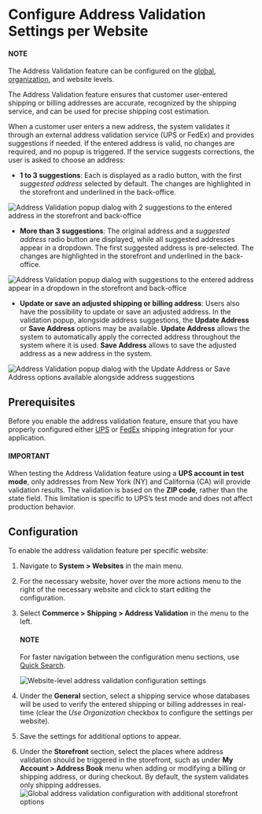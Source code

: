 <a id="website-commerce-configuration-shipping-address-validation"></a>

# Configure Address Validation Settings per Website

#### NOTE
The Address Validation feature can be configured on the [global](../../../../configuration/commerce/shipping/address-validation.md#sys-conf-commerce-shipping-address-validation), [organization](../../../../user-management/organizations/org-configuration/commerce/shipping/address-validation-org.md#organization-commerce-configuration-shipping-address-validation), and website levels.

The Address Validation feature ensures that customer user-entered shipping or billing addresses are accurate, recognized by the shipping service, and can be used for precise shipping cost estimation.

When a customer user enters a new address, the system validates it through an external address validation service (UPS or FedEx) and provides suggestions if needed. If the entered address is valid, no changes are required, and no popup is triggered. If the service suggests corrections, the user is asked to choose an address:

* **1 to 3 suggestions**: Each is displayed as a radio button, with the first *suggested address* selected by default. The changes are highlighted in the storefront and underlined in the back-office.

![Address Validation popup dialog with 2 suggestions to the entered address in the storefront and back-office](user/img/system/config_commerce/shipping/address-validation-2-suggestions.png)
* **More than 3 suggestions**: The original address and a *suggested address* radio button are displayed, while all suggested addresses appear in a dropdown. The first suggested address is pre-selected. The changes are highlighted in the storefront and underlined in the back-office.

![Address Validation popup dialog with suggestions to the entered address appear in a dropdown in the storefront and back-office](user/img/system/config_commerce/shipping/address-validation-suggestions-dropdown.png)
* **Update or save an adjusted shipping or billing address**: Users also have the possibility to update or save an adjusted address. In the validation popup, alongside address suggestions, the **Update Address** or **Save Address** options may be available. **Update Address** allows the system to automatically apply the corrected address throughout the system where it is used. **Save Address** allows to save the adjusted address as a new address in the system.

![Address Validation popup dialog with the Update Address or Save Address options available alongside address suggestions](user/img/system/config_commerce/shipping/address-validation-suggestions-save-address.png)

## Prerequisites

Before you enable the address validation feature, ensure that you have properly configured either [UPS](../../../../integrations/shipping-integration/ups.md#doc-integrations-ups) or [FedEx](../../../../integrations/shipping-integration/fedex.md#doc-integrations-fedex) shipping integration for your application.

#### IMPORTANT
When testing the Address Validation feature using a **UPS account in test mode**, only addresses from New York (NY) and California (CA) will provide validation results. The validation is based on the **ZIP code**, rather than the state field. This limitation is specific to UPS’s test mode and does not affect production behavior.

## Configuration

To enable the address validation feature per specific website:

1. Navigate to **System > Websites** in the main menu.
2. For the necessary website, hover over the <i class="fa fa-ellipsis-h fa-lg" aria-hidden="true"></i> more actions menu to the right of the necessary website and click <i class="fas fa-cog" aria-hidden="true"></i> to start editing the configuration.
3. Select **Commerce > Shipping > Address Validation** in the menu to the left.

   #### NOTE
   For faster navigation between the configuration menu sections, use [Quick Search](../../../../configuration/quick-search.md#user-guide-system-configuration-quick-search).

   ![Website-level address validation configuration settings](user/img/system/config_commerce/shipping/address-validation-default-website.png)
4. Under the **General** section, select a shipping service whose databases will be used to verify the entered shipping or billing addresses in real-time (clear the *Use Organization* checkbox to configure the settings per website).
5. Save the settings for additional options to appear.
6. Under the **Storefront** section, select the places where address validation should be triggered in the storefront, such as under **My Account > Address Book** menu when adding or modifying a billing or shipping address, or during checkout. By default, the system validates only shipping addresses.
   ![Global address validation configuration with additional storefront options](user/img/system/config_commerce/shipping/address-validation-storefront-global.png)

<!-- fa-bars = fa-navicon -->
<!-- Ic Tiles is used as Set As Default in saved views, and as tiles in display layout options -->
<!-- IcPencil refers to Rename in Commerce and Inline Editing in CRM -->
<!-- Check mark in the square. -->
<!-- SortDesc is also used as drop-down arrow -->
<!-- A -->
<!-- B -->
<!-- C -->
<!-- D -->
<!-- E -->
<!-- F -->
<!-- G -->
<!-- H -->
<!-- I -->
<!-- L -->
<!-- M -->
<!-- P -->
<!-- R -->
<!-- S -->
<!-- T -->
<!-- U -->
<!-- Z -->
